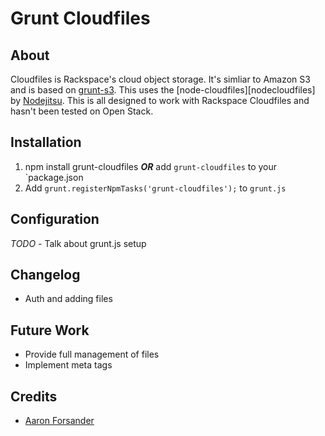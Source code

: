 # Grunt Cloudfiles

## About
Cloudfiles is Rackspace's cloud object storage. It's simliar to Amazon S3 and is based on [grunt-s3][grunts3]. This uses the [node-cloudfiles][nodecloudfiles] by [Nodejitsu][nodejitsu]. This is all designed to work with Rackspace Cloudfiles and hasn't been tested on Open Stack.

## Installation
1. npm install grunt-cloudfiles ***OR*** add `grunt-cloudfiles` to your `package.json
1. Add `grunt.registerNpmTasks('grunt-cloudfiles');` to `grunt.js`

## Configuration

*TODO* - Talk about grunt.js setup

## Changelog

* Auth and adding files

## Future Work

* Provide full management of files
* Implement meta tags

## Credits
* [Aaron Forsander <pifantastic>](https://github.com/pifantastic/grunt-s3)

 [grunts3]: https://github.com/pifantastic/grunt-s3
 [noddecloudfiles]: https://github.com/nodejitsu/node-cloudfiles
 [nodejitsu]: https://github.com/nodejitsu
